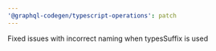```yaml
---
'@graphql-codegen/typescript-operations': patch
---
```


Fixed issues with incorrect naming when typesSuffix is used
